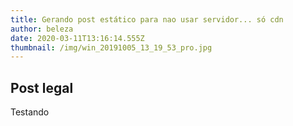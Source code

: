 ```yaml
---
title: Gerando post estático para nao usar servidor... só cdn
author: beleza
date: 2020-03-11T13:16:14.555Z
thumbnail: /img/win_20191005_13_19_53_pro.jpg
---
```

## Post legal
Testando
